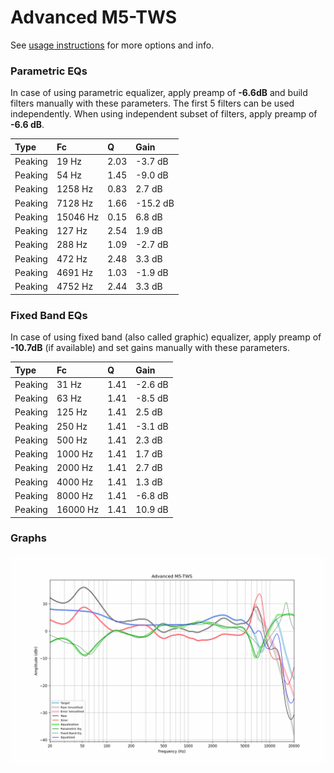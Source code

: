 # Advanced M5-TWS
See [usage instructions](https://github.com/jaakkopasanen/AutoEq#usage) for more options and info.

### Parametric EQs
In case of using parametric equalizer, apply preamp of **-6.6dB** and build filters manually
with these parameters. The first 5 filters can be used independently.
When using independent subset of filters, apply preamp of **-6.6 dB**.

| Type    | Fc       |    Q | Gain     |
|:--------|:---------|:-----|:---------|
| Peaking | 19 Hz    | 2.03 | -3.7 dB  |
| Peaking | 54 Hz    | 1.45 | -9.0 dB  |
| Peaking | 1258 Hz  | 0.83 | 2.7 dB   |
| Peaking | 7128 Hz  | 1.66 | -15.2 dB |
| Peaking | 15046 Hz | 0.15 | 6.8 dB   |
| Peaking | 127 Hz   | 2.54 | 1.9 dB   |
| Peaking | 288 Hz   | 1.09 | -2.7 dB  |
| Peaking | 472 Hz   | 2.48 | 3.3 dB   |
| Peaking | 4691 Hz  | 1.03 | -1.9 dB  |
| Peaking | 4752 Hz  | 2.44 | 3.3 dB   |

### Fixed Band EQs
In case of using fixed band (also called graphic) equalizer, apply preamp of **-10.7dB**
(if available) and set gains manually with these parameters.

| Type    | Fc       |    Q | Gain    |
|:--------|:---------|:-----|:--------|
| Peaking | 31 Hz    | 1.41 | -2.6 dB |
| Peaking | 63 Hz    | 1.41 | -8.5 dB |
| Peaking | 125 Hz   | 1.41 | 2.5 dB  |
| Peaking | 250 Hz   | 1.41 | -3.1 dB |
| Peaking | 500 Hz   | 1.41 | 2.3 dB  |
| Peaking | 1000 Hz  | 1.41 | 1.7 dB  |
| Peaking | 2000 Hz  | 1.41 | 2.7 dB  |
| Peaking | 4000 Hz  | 1.41 | 1.3 dB  |
| Peaking | 8000 Hz  | 1.41 | -6.8 dB |
| Peaking | 16000 Hz | 1.41 | 10.9 dB |

### Graphs
![](./Advanced%20M5-TWS.png)